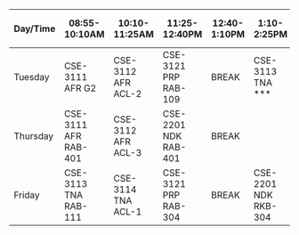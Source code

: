 | Day/Time       | 08:55-10:10AM     | 10:10-11:25AM     | 11:25-12:40PM     | 12:40-1:10PM | 1:10-2:25PM      | 2:25-3:40PM      | 3:40-4:55PM | OL Class 7:00pm-8:20pm |
|----------------|-------------------|-------------------|-------------------|--------------|------------------|------------------|-------------|------------------------|
| Tuesday        | CSE-3111 AFR G2   | CSE-3112 AFR ACL-2 | CSE-3121 PRP RAB-109 | BREAK       | CSE-3113 TNA *** | CSE-3113 TNA ACL-1 |             |                        |
| Thursday       | CSE-3111 AFR RAB-401 | CSE-3112 AFR ACL-3 | CSE-2201 NDK RAB-401 | BREAK       |                  |                  |             |                        |
| Friday         | CSE-3113 TNA RAB-111 | CSE-3114 TNA ACL-1 | CSE-3121 PRP RAB-304 | BREAK       | CSE-2201 NDK RKB-304 |                  |             |                        |